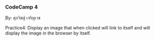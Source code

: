 ### CodeCamp 4 ###
ฺBy: ศุภวิชญ์ เจริญเวช

Practice4: 
  Display an image that when clicked will link to itself and will display the image in the browser by itself.
